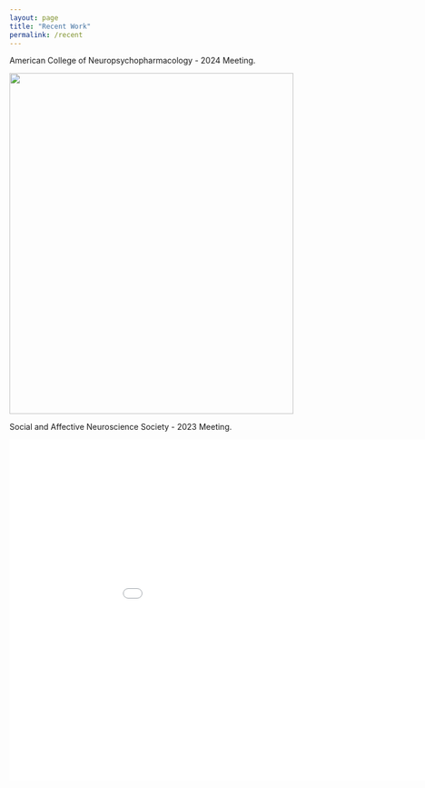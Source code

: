 ```yaml
---
layout: page
title: "Recent Work"
permalink: /recent
---
```


American College of Neuropsychopharmacology - 2024 Meeting. 

<img src="{{ site.baseurl }}/files/Harp_ACNP_2024_FINAL.tiff" width="500" height="600">
  
Social and Affective Neuroscience Society - 2023 Meeting. 

<embed src="/files/Harp_SANS_2023_FINAL.pdf" width = "1000" height = "600" type="application/pdf"/>
  
  
